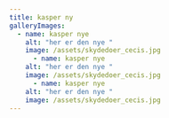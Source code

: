 ```yaml
---
title: kasper ny
galleryImages:
  - name: kasper nye
    alt: "her er den nye "
    image: /assets/skydedoer_cecis.jpg
      - name: kasper nye
    alt: "her er den nye "
    image: /assets/skydedoer_cecis.jpg
      - name: kasper nye
    alt: "her er den nye "
    image: /assets/skydedoer_cecis.jpg
---
```

